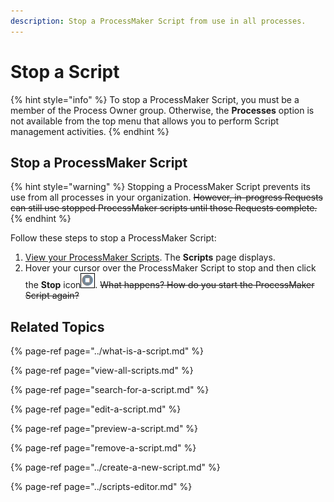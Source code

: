```yaml
---
description: Stop a ProcessMaker Script from use in all processes.
---
```


# Stop a Script

{% hint style="info" %}
To stop a ProcessMaker Script, you must be a member of the Process Owner group. Otherwise, the **Processes** option is not available from the top menu that allows you to perform Script management activities.
{% endhint %}

## Stop a ProcessMaker Script

{% hint style="warning" %}
Stopping a ProcessMaker Script prevents its use from all processes in your organization. ~~However, in-progress Requests can still use stopped ProcessMaker scripts until those Requests complete.~~
{% endhint %}

Follow these steps to stop a ProcessMaker Script:

1. [View your ProcessMaker Scripts](view-all-scripts.md). The **Scripts** page displays.
2. Hover your cursor over the ProcessMaker Script to stop and then click the **Stop** icon![](../../../.gitbook/assets/stop-icon-processes.png). ~~What happens? How do you start the ProcessMaker Script again?~~

## Related Topics

{% page-ref page="../what-is-a-script.md" %}

{% page-ref page="view-all-scripts.md" %}

{% page-ref page="search-for-a-script.md" %}

{% page-ref page="edit-a-script.md" %}

{% page-ref page="preview-a-script.md" %}

{% page-ref page="remove-a-script.md" %}

{% page-ref page="../create-a-new-script.md" %}

{% page-ref page="../scripts-editor.md" %}

